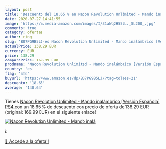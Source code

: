 ```yaml
---
layout: post
title: 'Descuento del 18.65 % en Nacon Revolution Unlimited - Mando inalá'
date: 2020-07-27 14:41:55
image: 'https://m.media-amazon.com/images/I/31aWq2H55LL._SL200_.jpg'
comments: true
category: ofertas
author: ring
slug: 'B07PG9B5LJ-es Nacon Revolution Unlimited - Mando inalámbrico [Versión Española]  PS4 '
actualPrice: 138.29 EUR
currency: EUR
price: 138.29
comparePrice: 169.99 EUR
prodname: 'Nacon Revolution Unlimited - Mando inalámbrico [Versión Española]  PS4 '
country: 'es'
flag: '🇪🇸'
buyurl: 'https://www.amazon.es/dp/B07PG9B5LJ/?tag=tolees-21'
descuento: '18.65'
average: '140.64'
---
```


Tienes [Nacon Revolution Unlimited - Mando inalámbrico [Versión Española]  PS4 ](https://www.amazon.es/dp/B07PG9B5LJ/?tag=tolees-21) con un 18.65 % de descuento con precio de oferta de 138.29 EUR (original: 169.99 EUR) en el siguiente enlace!

[![Nacon Revolution Unlimited - Mando inalá](https://m.media-amazon.com/images/I/31aWq2H55LL._SL200_.jpg)](https://www.amazon.es/dp/B07PG9B5LJ/?tag=tolees-21)

ℹ️:


[🛒 Accede a la oferta!!](https://www.amazon.es/dp/B07PG9B5LJ/?tag=tolees-21)
